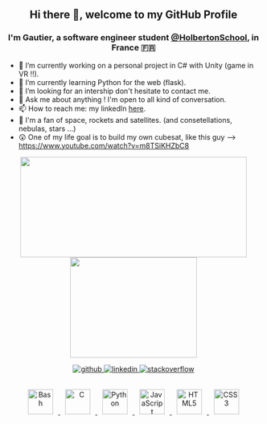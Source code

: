 <!--
**gchuinard/gchuinard** is a ✨ _special_ ✨ repository because its `README.md` (this file) appears on your GitHub profile.

Here are some ideas to get you started:


-->

## **<div align="center">Hi there 👋, welcome to my GitHub Profile</div>**  
  

### <div align="center">I'm Gautier, a software engineer student [@HolbertonSchool](https://github.com/holbertonschool), in France 🇫🇷</div>  
  
 - 🔭 I’m currently working on a personal project in C# with Unity (game in VR !!).
- 🌱 I’m currently learning Python for the web (flask).
- 👯 I’m looking for an intership don't hesitate to contact me.
- 💬 Ask me about anything ! I'm open to all kind of conversation.
- 📫 How to reach me: my linkedIn <a href="https://linkedin.com/in/gchuinard" >here</a>.
- :rocket: I'm a fan of space, rockets and satellites. (and consetellations, nebulas, stars ...)
- :astonished: One of my life goal is to build my own cubesat, like this guy --> https://www.youtube.com/watch?v=m8TSiKHZbC8

<p align="center">

  <img width="450" height="200" src="https://github-readme-stats.vercel.app/api?username=gchuinard&show_icons=true&bg_color=0C1117&title_color=58A6FF&text_color=C9D1D9&icon_color=58A6FF&include_all_commits=true&count_private=true&hide=prs,issues">
  <img width="252" height="200" src="https://github-readme-stats.vercel.app/api/top-langs/?username=gchuinard&hide=php,css,javascript,html&show_icons=true&bg_color=0C1117&title_color=58A6FF&text_color=C9D1D9&icon_color=58A6FF&layout=compact&langs_count=8">
  
</p>

<div align="center">
  <a href="https://github.com/gchuinard" target="_blank">
    <img src=https://img.shields.io/badge/github-%2324292e.svg?&style=for-the-badge&logo=github&logoColor=white alt=github style="margin-bottom: 5px;" />
  </a>
  <a href="https://linkedin.com/in/gchuinard" target="_blank">
    <img src=https://img.shields.io/badge/linkedin-%231E77B5.svg?&style=for-the-badge&logo=linkedin&logoColor=white alt=linkedin style="margin-bottom: 5px;" />
  </a>
  <a href="https://stackoverflow.com/users/12429335/gautier-chuinard?tab=profile" target="_blank">
    <img src=https://img.shields.io/badge/stackoverflow-%23F28032.svg?&style=for-the-badge&logo=stackoverflow&logoColor=white alt=stackoverflow style="margin-bottom: 5px;" />
  </a>
</div>

<br />

<div align="center">  
  <a title="Bash" href="https://en.wikipedia.org/wiki/Bash_(Unix_shell)" />
    <img style="margin: 10px" src="https://icon-library.com/images/bash-icon/bash-icon-24.jpg" alt="Bash" height="50" />
  </a>
  <a title="C" href="https://en.wikipedia.org/wiki/C_%28programming_language%29" />
    <img style="margin: 10px" src="https://profilinator.rishav.dev/skills-assets/c-original.svg" alt="C" height="50" />  
  </a>
  <a title="Python" href="https://www.python.org/" />
    <img style="margin: 10px" src="https://upload.wikimedia.org/wikipedia/commons/c/c3/Python-logo-notext.svg" alt="Python" height="50" />  
  </a>
  <a title="JavaScript" href="https://www.javascript.com/" />
    <img style="margin: 10px" src="https://profilinator.rishav.dev/skills-assets/javascript-original.svg" alt="JavaScript" height="50" />  
  </a>
  <a title="HTML5" href="https://developer.mozilla.org/en-US/docs/Web/Guide/HTML/HTML5" />
    <img style="margin: 10px" src="https://image.flaticon.com/icons/png/512/1216/1216733.png" alt="HTML5" height="50" />  
  </a>
  <a title="CSS3" href="https://developer.mozilla.org/en-US/docs/Web/CSS" />
    <img style="margin: 10px" src="https://www.logolynx.com/images/logolynx/0d/0d35ef6c8d4fdaf0590228404dc6448b.png" alt="CSS3" height="50" />
  </a>

 
 

</div>
